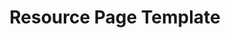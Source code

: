 ---
layout: template
categories: [templates, resource]
type: [sub-nav-item]
title: Resource Page Template
permalink: /templates/resource-page/
prototype: 
  - name: Resource Page
    link: "/prototype/resource-pdf/"
overview: The Collections Landing template is used for landing pages that utilize the collections component to display a list of content.
description: The Collections Landing template is used for landing pages that utilize the collections component to display a list of content.

specs:
    - name: Title
      type: h1
      authored: yes
      content: 80 characters max
      searchable: yes
    - name: Date
      type: text
      authored: yes
      content: 150 characters max
      searchable: yes
    - name: Intro Text
      type: text
      authored: yes
      content: ratio 4:1
      searchable:   
    - name: Resource
      type: PDF, Video, Podcast
      authored: yes
    - name: Body
      type: rich text
      authored: yes
      content: 150 characters max
      searchable: yes
    - name: Related Resources
      type: list
      authored: yes
      content:
      searchable: yes
---
